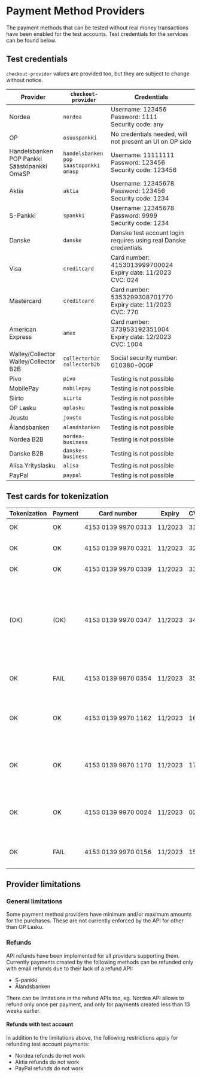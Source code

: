# Payment Method Providers

The payment methods that can be tested without real money transactions have been enabled for the test accounts. Test credentials for the services can be found below.

## Test credentials

`checkout-provider` values are provided too, but they are subject to change without notice.

| Provider                                             | `checkout-provider`                                   | Credentials                                                                                                                                                                                                                                                |
| ---------------------------------------------------- | ----------------------------------------------------- | ---------------------------------------------------------------------------------------------------------------------------------------------------------------------------------------------------------------------------------------------------------- |
| Nordea                                               | `nordea`                                              | Username: 123456<br>Password: 1111<br>Security code: any                                                                                                                                                                                                   |
| OP                                                   | `osuuspankki`                                         | No credentials needed, will not present an UI on OP side                                                                                                                                                                                                   |
| Handelsbanken<br>POP Pankki<br>Säästöpankki<br>OmaSP | `handelsbanken`<br>`pop`<br>`saastopankki`<br>`omasp` | Username: 11111111<br>Password: 123456<br>Security code: 123456                                                                                                                                                                                            |
| Aktia                                                | `aktia`                                               | Username: 12345678<br>Password: 123456<br>Security code: 1234                                                                                                                                                                                              |
| S-Pankki                                             | `spankki`                                             | Username: 12345678<br>Password: 9999<br>Security code: 1234                                                                                                                                                                                                |
| Danske                                               | `danske`                                              | Danske test account login requires using real Danske credentials                                                                                                                                                                                           |
| Visa                                                 | `creditcard`                                          | Card number: 4153013999700024<br>Expiry date: 11/2023<br>CVC: 024                                                                                                                                                                                          |
| Mastercard                                           | `creditcard`                                          | Card number: 5353299308701770<br>Expiry date: 11/2023<br>CVC: 770                                                                                                                                                                                          |
| American Express                                     | `amex`                                                | Card number: 373953192351004<br>Expiry date: 12/2023<br>CVC: 1004                                                                                                                                                                                          |
| Walley/Collector<br>Walley/Collector B2B             | `collectorb2c`<br>`collectorb2b`                      | Social security number: 010380-000P                                                                                                                                                                                                                        |
| Pivo                                                 | `pivo`                                                | Testing is not possible                                                                                                                                                                                                                                    |
| MobilePay                                            | `mobilepay`                                           | Testing is not possible                                                                                                                                                                                                                                    |
| Siirto                                               | `siirto`                                              | Testing is not possible                                                                                                                                                                                                                                    |
| OP Lasku                                             | `oplasku`                                             | Testing is not possible                                                                                                                                                                                                                                    |
| Jousto                                               | `jousto`                                              | Testing is not possible                                                                                                                                                                                                                                    |
| Ålandsbanken                                         | `alandsbanken`                                        | Testing is not possible                                                                                                                                                                                                                                    |
| Nordea B2B                                           | `nordea-business`                                     | Testing is not possible                                                                                                                                                                                                                                    |
| Danske B2B                                           | `danske-business`                                     | Testing is not possible                                                                                                                                                                                                                                    |
| Alisa Yrityslasku                                    | `alisa`                                               | Testing is not possible                                                                                                                                                                                                                                    |
| PayPal                                               | `paypal`                                              | Testing is not possible                                                                                                                                                                                                                                    |

## Test cards for tokenization

| Tokenization | Payment | Card number                        | Expiry  | CVC | Description                                                                                                                                                                                                                                                  |
| ------------ | ------- | ---------------------------------- | ------- | --- | ------------------------------------------------------------------------------------------------------------------------------------------------------------------------------------------------------------------------------------------------------------ |
| OK           | OK      | 4153&nbsp;0139&nbsp;9970&nbsp;0313 | 11/2023 | 313 | Successful 3D Secure. 3DS form password "secret".                                                                                                                                                                                                            |
| OK           | OK      | 4153&nbsp;0139&nbsp;9970&nbsp;0321 | 11/2023 | 321 | Successful 3D Secure. 3DS form will be automatically completed.                                                                                                                                                                                              |
| OK           | OK      | 4153&nbsp;0139&nbsp;9970&nbsp;0339 | 11/2023 | 339 | 3D Secure attempt. 3DS will be automatically attempted.                                                                                                                                                                                                      |
| (OK)         | (OK)    | 4153&nbsp;0139&nbsp;9970&nbsp;0347 | 11/2023 | 347 | 3D Secure fails. The "cardholder_authentication" response parameter will be "no". It is at discretion of the merchant to accept or reject unauthentication transactions. If the merchant decides to decline the payment, the transaction should be reverted. |
| OK           | FAIL    | 4153&nbsp;0139&nbsp;9970&nbsp;0354 | 11/2023 | 354 | Successful 3D Secure. 3DS form password "secret". Insufficient funds in the test bank account.                                                                                                                                                               |
| OK           | OK      | 4153&nbsp;0139&nbsp;9970&nbsp;1162 | 11/2023 | 162 | with 3DS, Soft decline when charging saved card using Customer Initiated Transaction (requires 3DS). 3DS form password "secret".                                                                                                                             |
| OK           | OK      | 4153&nbsp;0139&nbsp;9970&nbsp;1170 | 11/2023 | 170 | with 3DS, Soft decline when charging saved card using Customer Initiated Transaction (requires 3DS). 3DS form will be automatically completed.                                                                                                               |
| OK           | OK      | 4153&nbsp;0139&nbsp;9970&nbsp;0024 | 11/2023 | 024 | Non-EU - "one leg out" card, not enrolled to 3DS. The "cardholder_authentication" response parameter will be "attempted".                                                                                                                                    |
| OK           | FAIL    | 4153&nbsp;0139&nbsp;9970&nbsp;0156 | 11/2023 | 156 | Non-EU - "one leg out" card, not enrolled to 3DS. Insufficient funds in the test bank account.                                                                                                                                                               |

## Provider limitations

### General limitations

Some payment method providers have minimum and/or maximum amounts for the purchases. These are not currently enforced by the API for other than OP Lasku.

### Refunds

API refunds have been implemented for all providers supporting them. Currently payments created by the following methods can be refunded only with email refunds due to their lack of a refund API:

- S-pankki
- Ålandsbanken

There can be limitations in the refund APIs too, eg. Nordea API allows to refund only once per payment, and only for payments created less than 13 weeks earlier.

#### Refunds with test account

In addition to the limitations above, the following restrictions apply for refunding test account payments:

- Nordea refunds do not work
- Aktia refunds do not work
- PayPal refunds do not work
